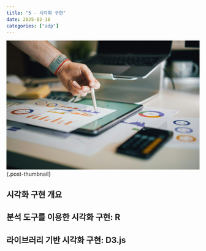 ```yaml
---
title: "5 - 시각화 구현"
date: 2025-02-18
categories: ["adp"]
---
```


![](/img/stat-thumb.jpg){.post-thumbnail}

## 시각화 구현 개요

## 분석 도구를 이용한 시각화 구현: R

## 라이브러리 기반 시각화 구현: D3.js
